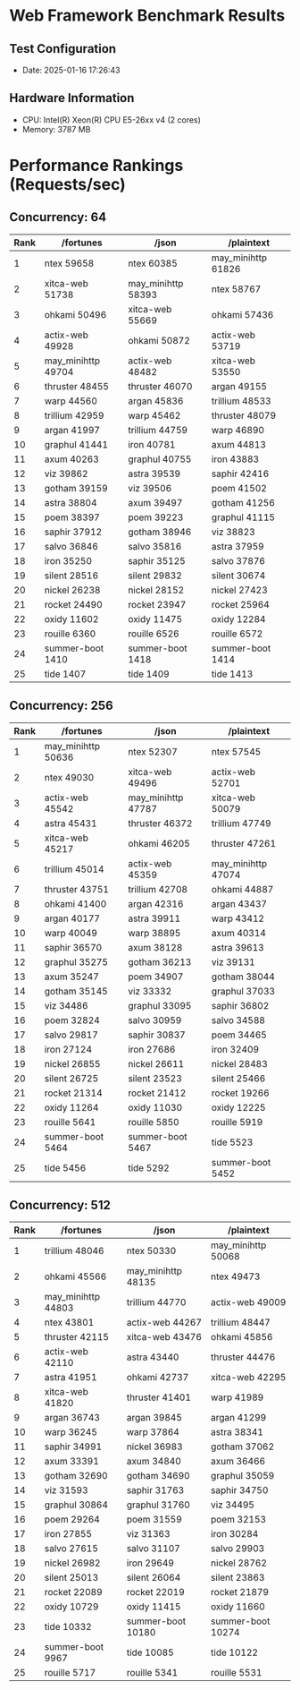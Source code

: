 # Web Framework Benchmark Results

## Test Configuration

- Date: 2025-01-16 17:26:43
## Hardware Information
- CPU: Intel(R) Xeon(R) CPU E5-26xx v4 (2 cores)
- Memory: 3787 MB

# Performance Rankings (Requests/sec)

## Concurrency: 64

| Rank | /fortunes | /json | /plaintext |
|------|-----------------|-----------------|-----------------|
|    1 | ntex          59658 | ntex          60385 | may_minihttp     61826 |
|    2 | xitca-web     51738 | may_minihttp     58393 | ntex          58767 |
|    3 | ohkami        50496 | xitca-web     55669 | ohkami        57436 |
|    4 | actix-web     49928 | ohkami        50872 | actix-web     53719 |
|    5 | may_minihttp     49704 | actix-web     48482 | xitca-web     53550 |
|    6 | thruster      48455 | thruster      46070 | argan         49155 |
|    7 | warp          44560 | argan         45836 | trillium      48533 |
|    8 | trillium      42959 | warp          45462 | thruster      48079 |
|    9 | argan         41997 | trillium      44759 | warp          46890 |
|   10 | graphul       41441 | iron          40781 | axum          44813 |
|   11 | axum          40263 | graphul       40755 | iron          43883 |
|   12 | viz           39862 | astra         39539 | saphir        42416 |
|   13 | gotham        39159 | viz           39506 | poem          41502 |
|   14 | astra         38804 | axum          39497 | gotham        41256 |
|   15 | poem          38397 | poem          39223 | graphul       41115 |
|   16 | saphir        37912 | gotham        38946 | viz           38823 |
|   17 | salvo         36846 | salvo         35816 | astra         37959 |
|   18 | iron          35250 | saphir        35125 | salvo         37876 |
|   19 | silent        28516 | silent        29832 | silent        30674 |
|   20 | nickel        26238 | nickel        28152 | nickel        27423 |
|   21 | rocket        24490 | rocket        23947 | rocket        25964 |
|   22 | oxidy         11602 | oxidy         11475 | oxidy         12284 |
|   23 | rouille        6360 | rouille        6526 | rouille        6572 |
|   24 | summer-boot      1410 | summer-boot      1418 | summer-boot      1414 |
|   25 | tide           1407 | tide           1409 | tide           1413 |

## Concurrency: 256

| Rank | /fortunes | /json | /plaintext |
|------|-----------------|-----------------|-----------------|
|    1 | may_minihttp     50636 | ntex          52307 | ntex          57545 |
|    2 | ntex          49030 | xitca-web     49496 | actix-web     52701 |
|    3 | actix-web     45542 | may_minihttp     47787 | xitca-web     50079 |
|    4 | astra         45431 | thruster      46372 | trillium      47749 |
|    5 | xitca-web     45217 | ohkami        46205 | thruster      47261 |
|    6 | trillium      45014 | actix-web     45359 | may_minihttp     47074 |
|    7 | thruster      43751 | trillium      42708 | ohkami        44887 |
|    8 | ohkami        41400 | argan         42316 | argan         43437 |
|    9 | argan         40177 | astra         39911 | warp          43412 |
|   10 | warp          40049 | warp          38895 | axum          40314 |
|   11 | saphir        36570 | axum          38128 | astra         39613 |
|   12 | graphul       35275 | gotham        36213 | viz           39131 |
|   13 | axum          35247 | poem          34907 | gotham        38044 |
|   14 | gotham        35145 | viz           33332 | graphul       37033 |
|   15 | viz           34486 | graphul       33095 | saphir        36802 |
|   16 | poem          32824 | salvo         30959 | salvo         34588 |
|   17 | salvo         29817 | saphir        30837 | poem          34465 |
|   18 | iron          27124 | iron          27686 | iron          32409 |
|   19 | nickel        26855 | nickel        26611 | nickel        28483 |
|   20 | silent        26725 | silent        23523 | silent        25466 |
|   21 | rocket        21314 | rocket        21412 | rocket        19266 |
|   22 | oxidy         11264 | oxidy         11030 | oxidy         12225 |
|   23 | rouille        5641 | rouille        5850 | rouille        5919 |
|   24 | summer-boot      5464 | summer-boot      5467 | tide           5523 |
|   25 | tide           5456 | tide           5292 | summer-boot      5452 |

## Concurrency: 512

| Rank | /fortunes | /json | /plaintext |
|------|-----------------|-----------------|-----------------|
|    1 | trillium      48046 | ntex          50330 | may_minihttp     50068 |
|    2 | ohkami        45566 | may_minihttp     48135 | ntex          49473 |
|    3 | may_minihttp     44803 | trillium      44770 | actix-web     49009 |
|    4 | ntex          43801 | actix-web     44267 | trillium      48447 |
|    5 | thruster      42115 | xitca-web     43476 | ohkami        45856 |
|    6 | actix-web     42110 | astra         43440 | thruster      44476 |
|    7 | astra         41951 | ohkami        42737 | xitca-web     42295 |
|    8 | xitca-web     41820 | thruster      41401 | warp          41989 |
|    9 | argan         36743 | argan         39845 | argan         41299 |
|   10 | warp          36245 | warp          37864 | astra         38341 |
|   11 | saphir        34991 | nickel        36983 | gotham        37062 |
|   12 | axum          33391 | axum          34840 | axum          36466 |
|   13 | gotham        32690 | gotham        34690 | graphul       35059 |
|   14 | viz           31593 | saphir        31763 | saphir        34750 |
|   15 | graphul       30864 | graphul       31760 | viz           34495 |
|   16 | poem          29264 | poem          31559 | poem          32153 |
|   17 | iron          27855 | viz           31363 | iron          30284 |
|   18 | salvo         27615 | salvo         31107 | salvo         29903 |
|   19 | nickel        26982 | iron          29649 | nickel        28762 |
|   20 | silent        25013 | silent        26064 | silent        23863 |
|   21 | rocket        22089 | rocket        22019 | rocket        21879 |
|   22 | oxidy         10729 | oxidy         11415 | oxidy         11660 |
|   23 | tide          10332 | summer-boot     10180 | summer-boot     10274 |
|   24 | summer-boot      9967 | tide          10085 | tide          10122 |
|   25 | rouille        5717 | rouille        5341 | rouille        5531 |
